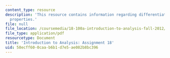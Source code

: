 ```yaml
---
content_type: resource
description: 'This resource contains information regarding differentiation: local
  properties.'
file: null
file_location: /coursemedia/18-100a-introduction-to-analysis-fall-2012/58ecff600caab6b1d7e5ae082b8bc396_MIT18_100AF12_Assign_18.pdf
file_type: application/pdf
resourcetype: Document
title: 'Introduction to Analysis: Assignment 18'
uid: 58ecff60-0caa-b6b1-d7e5-ae082b8bc396
---
```

